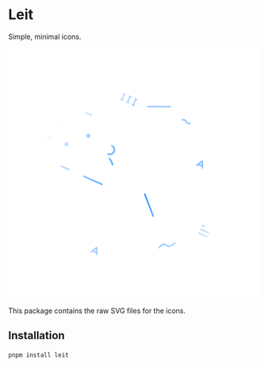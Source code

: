 # Leit

Simple, minimal icons.

<picture>
    <source media="(prefers-color-scheme: dark)" srcset="https://raw.githubusercontent.com/TheCommieAxolotl/leit/main/assets/preview-dark.png">
    <source media="(prefers-color-scheme: light)" srcset="https://raw.githubusercontent.com/TheCommieAxolotl/leit/main/assets/preview-light.png">
    <img alt="Preview" src="https://raw.githubusercontent.com/TheCommieAxolotl/leit/main/assets/preview-dark.png">
</picture>

This package contains the raw SVG files for the icons.

## Installation

```bash
pnpm install leit
```